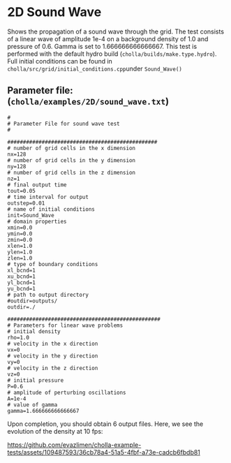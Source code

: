 # 2D Sound Wave
Shows the propagation of a sound wave through the grid. The test consists of a linear wave of amplitude 1e-4 on a background density of 1.0 and pressure of 0.6. Gamma is set to 1.666666666666667. This test is performed with the default hydro build (`cholla/builds/make.type.hydro`). Full initial conditions can be found in `cholla/src/grid/initial_conditions.cpp`under `Sound_Wave()`

## Parameter file: (`cholla/examples/2D/sound_wave.txt`)
```
#
# Parameter File for sound wave test
#

################################################
# number of grid cells in the x dimension
nx=128
# number of grid cells in the y dimension
ny=128
# number of grid cells in the z dimension
nz=1
# final output time
tout=0.05
# time interval for output
outstep=0.01
# name of initial conditions
init=Sound_Wave
# domain properties
xmin=0.0
ymin=0.0
zmin=0.0
xlen=1.0
ylen=1.0
zlen=1.0
# type of boundary conditions
xl_bcnd=1
xu_bcnd=1
yl_bcnd=1
yu_bcnd=1
# path to output directory
#outdir=outputs/
outdir=./

#################################################
# Parameters for linear wave problems
# initial density 
rho=1.0
# velocity in the x direction 
vx=0
# velocity in the y direction
vy=0
# velocity in the z direction
vz=0
# initial pressure 
P=0.6
# amplitude of perturbing oscillations
A=1e-4
# value of gamma
gamma=1.666666666666667
```
Upon completion, you should obtain 6 output files. Here, we see the evolution of the density at 10 fps:  

https://github.com/evazlimen/cholla-example-tests/assets/109487593/36cb78a4-51a5-4fbf-a73e-cadcb6fbdb81
